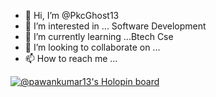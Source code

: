 - 👋 Hi, I’m @PkcGhost13
- 👀 I’m interested in ... Software Development
- 🌱 I’m currently learning ...Btech Cse
- 💞️ I’m looking to collaborate on ...
- 📫 How to reach me ...

[![@pawankumar13's Holopin board](https://holopin.me/pawankumar13)](https://holopin.io/@pawankumar13)
<!---
PkcGhost13/PkcGhost13 is a ✨ special ✨ repository because its `README.md` (this file) appears on your GitHub profile.
You can click the Preview link to take a look at your changes.
--->
